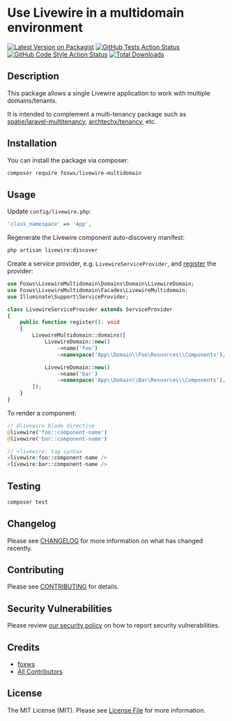 # Use Livewire in a multidomain environment

[![Latest Version on Packagist](https://img.shields.io/packagist/v/foxws/livewire-multidomain.svg?style=flat-square)](https://packagist.org/packages/foxws/livewire-multidomain)
[![GitHub Tests Action Status](https://img.shields.io/github/workflow/status/foxws/livewire-multidomain/run-tests?label=tests)](https://github.com/foxws/livewire-multidomain/actions?query=workflow%3Arun-tests+branch%3Amain)
[![GitHub Code Style Action Status](https://img.shields.io/github/workflow/status/foxws/livewire-multidomain/Fix%20PHP%20code%20style%20issues?label=code%20style)](https://github.com/foxws/livewire-multidomain/actions?query=workflow%3A"Fix+PHP+code+style+issues"+branch%3Amain)
[![Total Downloads](https://img.shields.io/packagist/dt/foxws/livewire-multidomain.svg?style=flat-square)](https://packagist.org/packages/foxws/livewire-multidomain)

## Description

This package allows a single Livewire application to work with multiple domains/tenants.

It is intended to complement a multi-tenancy package such as [spatie/laravel-multitenancy](https://github.com/spatie/laravel-multitenancy), [archtechx/tenancy](https://github.com/archtechx/tenancy), etc.

## Installation

You can install the package via composer:

```bash
composer require foxws/livewire-multidomain
```

## Usage

Update `config/livewire.php`:

```php
'class_namespace' => 'App',
```

Regenerate the Livewire component auto-discovery manifest:

```bash
php artisan livewire:discover
```

Create a service provider, e.g. `LivewireServiceProvider`, and [register](https://laravel.com/docs/9.x/providers#registering-providers) the provider:

```php
use Foxws\LivewireMultidomain\Domains\Domain\LivewireDomain;
use Foxws\LivewireMultidomain\Facades\LivewireMultidomain;
use Illuminate\Support\ServiceProvider;

class LivewireServiceProvider extends ServiceProvider
{
    public function register(): void
    {
        LivewireMultidomain::domains([
            LivewireDomain::new()
                ->name('foo')
                ->namespace('App\\Domain\\Foo\Resources\\Components'),

            LivewireDomain::new()
                ->name('bar')
                ->namespace('App\\Domain\\Bar\Resources\\Components'),
        ]);
    }
}
```

To render a component:

```php
// @livewire blade directive
@livewire('foo::component-name')
@livewire('bar::component-name')

// <livewire: tag syntax
<livewire:foo::component-name />
<livewire:bar::component-name />
```

## Testing

```bash
composer test
```

## Changelog

Please see [CHANGELOG](CHANGELOG.md) for more information on what has changed recently.

## Contributing

Please see [CONTRIBUTING](CONTRIBUTING.md) for details.

## Security Vulnerabilities

Please review [our security policy](../../security/policy) on how to report security vulnerabilities.

## Credits

- [foxws](https://github.com/foxws)
- [All Contributors](../../contributors)

## License

The MIT License (MIT). Please see [License File](LICENSE.md) for more information.
